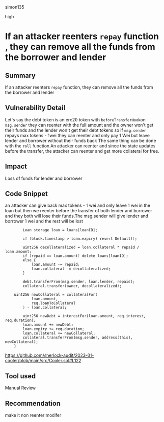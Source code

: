 simon135

high

# If   an attacker reenters `repay` function , they can remove all the funds from the borrower and lender

## Summary
If an attacker reenters `repay` function, they can remove all the funds from the borrower and lender
## Vulnerability Detail
Let's say the debt token is an erc20 token with `beforeTransferHook`on `msg.sender` they can reenter with the full amount and the owner won't get their funds and the lender won't get their debt tokens 
so if `msg.sender` repays  max tokens - 1wei they can reenter and only pay 1 Wei but leave lender and borrower without their funds back
 The same thing can be done with the `roll` function.An attacker can reenter and since the state updates before the transfer, the attacker can reenter and get more collateral for free.
## Impact
Loss of funds for lender and borrower
## Code Snippet
an attacker can give back max tokens - 1 wei and only leave 1 wei in the loan but then we reenter before the transfer of both lender and borrower and they both will lose their funds.The msg.sender will give lender and borrower 1 wei and the rest will be lost
```solidity
        Loan storage loan = loans[loanID];

        if (block.timestamp > loan.expiry) revert Default();

        uint256 decollateralized = loan.collateral * repaid / loan.amount;
        if (repaid == loan.amount) delete loans[loanID];
        else {
            loan.amount -= repaid;
            loan.collateral -= decollateralized;
        }

        debt.transferFrom(msg.sender, loan.lender, repaid);
        collateral.transfer(owner, decollateralized);
```
```solidity
    uint256 newCollateral = collateralFor(
            loan.amount,
            req.loanToCollateral
        ) - loan.collateral;
       
        uint256 newDebt = interestFor(loan.amount, req.interest, req.duration);
        loan.amount += newDebt;
        loan.expiry += req.duration;
        loan.collateral += newCollateral;
        collateral.transferFrom(msg.sender, address(this), newCollateral);
    }

```
https://github.com/sherlock-audit/2023-01-cooler/blob/main/src/Cooler.sol#L122
## Tool used

Manual Review

## Recommendation
make it  non reenter modifer 